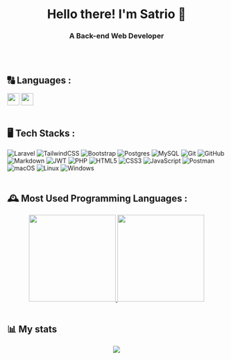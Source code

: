<h1 align="center">Hello there! I'm Satrio 👋</h1>
<h3 align="center">A Back-end Web Developer</h3>
<br><br>

## 🔠 Languages :
<img width=28 src="https://github.com/csmoore/country-flag-icons/blob/master/country-flags-4x3-svg/id.svg" /> <img width=28 src="https://github.com/csmoore/country-flag-icons/blob/master/country-flags-4x3-svg/us.svg" /> 
<br><br>

## 🖥️ Tech Stacks :
![Laravel](https://img.shields.io/badge/laravel-%23FF2D20.svg?style=for-the-badge&logo=laravel&logoColor=white&color=black) ![TailwindCSS](https://img.shields.io/badge/tailwindcss-%2338B2AC.svg?style=for-the-badge&logo=tailwind-css&logoColor=white&color=black) ![Bootstrap](https://img.shields.io/badge/bootstrap-%238511FA.svg?style=for-the-badge&logo=bootstrap&logoColor=white&color=black) ![Postgres](https://img.shields.io/badge/postgres-%23316192.svg?style=for-the-badge&logo=postgresql&logoColor=white&color=black) ![MySQL](https://img.shields.io/badge/mysql-%2300f.svg?style=for-the-badge&logo=mysql&logoColor=white&color=black) ![Git](https://img.shields.io/badge/git-%23F05033.svg?style=for-the-badge&logo=git&logoColor=white&color=black) ![GitHub](https://img.shields.io/badge/github-%23121011.svg?style=for-the-badge&logo=github&logoColor=white&color=black) ![Markdown](https://img.shields.io/badge/markdown-%23000000.svg?style=for-the-badge&logo=markdown&logoColor=white&color=black) ![JWT](https://img.shields.io/badge/JWT-black?style=for-the-badge&logo=JSON%20web%20tokens&color=black) ![PHP](https://img.shields.io/badge/php-%23777BB4.svg?style=for-the-badge&logo=php&logoColor=white&color=black) ![HTML5](https://img.shields.io/badge/html5-%23E34F26.svg?style=for-the-badge&logo=html5&logoColor=white&color=black) ![CSS3](https://img.shields.io/badge/css3-%231572B6.svg?style=for-the-badge&logo=css3&logoColor=white&color=black) ![JavaScript](https://img.shields.io/badge/javascript-%23323330.svg?style=for-the-badge&logo=javascript&logoColor=%23F7DF1E&color=black) ![Postman](https://img.shields.io/badge/Postman-FF6C37?style=for-the-badge&logo=postman&logoColor=white&color=black) ![macOS](https://img.shields.io/badge/mac%20os-000000?style=for-the-badge&logo=macos&logoColor=F0F0F0&color=black) ![Linux](https://img.shields.io/badge/Linux-FCC624?style=for-the-badge&logo=linux&logoColor=black&color=black) ![Windows](https://img.shields.io/badge/Windows-0078D6?style=for-the-badge&logo=windows&logoColor=white&color=black)
<br><br>

## 🕰️ Most Used Programming Languages :
<a href="https://github.com/dragonestrio">
  <div align="center">
  <img height=200 src="https://github-readme-stats.vercel.app/api/top-langs/?username=dragonestrio&langs_count=8&hide_progress=true&hide_border=true&bg_color=fff&title_color=e96443&text_color=000" />
  <img height=200 src="https://github-readme-stats.vercel.app/api/top-langs/?username=dragonestrio&langs_count=8&layout=donut&hide_border=true&bg_color=fff&title_color=e96443&text_color=000" />
  </div>
</a>
<br>

## 📊 My stats
<a href="https://github.com/dragonestrio">
  <div align="center">
  <img src="https://github-readme-streak-stats.herokuapp.com/?user=dragonestrio&hide_border=true&bg_color=30,e96443,904e95&title_color=fff&text_color=fff" />
  </div>
</a>
<br>
